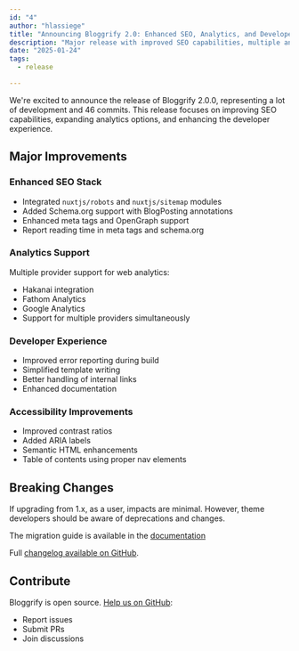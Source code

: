 ```yaml
---
id: "4"
author: "hlassiege"
title: "Announcing Bloggrify 2.0: Enhanced SEO, Analytics, and Developer Experience"
description: "Major release with improved SEO capabilities, multiple analytics providers, and better developer experience. Over 46 commits bringing significant improvements to the framework."
date: "2025-01-24"
tags:
  - release

---
```


We're excited to announce the release of Bloggrify 2.0.0, representing a lot of development and 46 commits. This release focuses on improving SEO capabilities, expanding analytics options, and enhancing the developer experience.

## Major Improvements

### Enhanced SEO Stack
- Integrated `nuxtjs/robots` and `nuxtjs/sitemap` modules
- Added Schema.org support with BlogPosting annotations
- Enhanced meta tags and OpenGraph support
- Report reading time in meta tags and schema.org

### Analytics Support
Multiple provider support for web analytics:
- Hakanai integration
- Fathom Analytics
- Google Analytics
- Support for multiple providers simultaneously

### Developer Experience
- Improved error reporting during build
- Simplified template writing
- Better handling of internal links
- Enhanced documentation

### Accessibility Improvements
- Improved contrast ratios
- Added ARIA labels
- Semantic HTML enhancements
- Table of contents using proper nav elements

## Breaking Changes
If upgrading from 1.x, as a user, impacts are minimal. However, theme developers should be aware of deprecations and changes.

The migration guide is available in the [documentation](https://bloggrify.com/introduction/migration)


Full [changelog available on GitHub](https://github.com/bloggrify/bloggrify/releases/tag/v2.0.0).


## Contribute
Bloggrify is open source. [Help us on GitHub](https://github.com/bloggrify/bloggrify):

* Report issues
* Submit PRs
* Join discussions
